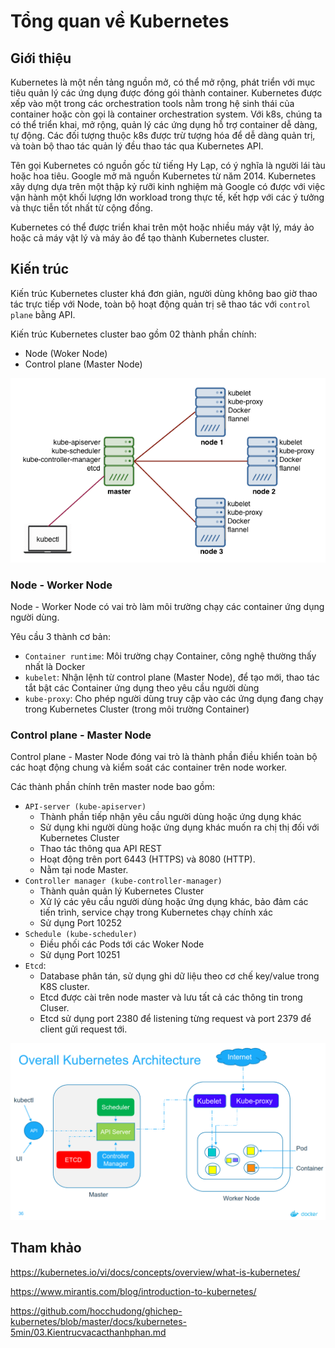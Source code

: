 # Tổng quan về Kubernetes

## Giới thiệu

Kubernetes là một nền tảng nguồn mở, có thể mở rộng, phát triển với mục tiêu quản lý các ứng dụng được đóng gói thành container. Kubernetes được xếp vào một trong các orchestration tools nằm trong hệ sinh thái của container hoặc còn gọi là container orchestration system. Với k8s, chúng ta có thể triển khai, mở rộng, quản lý các ứng dụng hỗ trợ container dễ dàng, tự động. Các đối tượng thuộc k8s được trừ tượng hóa để dễ dàng quản trị, và toàn bộ thao tác quản lý đều thao tác qua Kubernetes API.

Tên gọi Kubernetes có nguồn gốc từ tiếng Hy Lạp, có ý nghĩa là người lái tàu hoặc hoa tiêu. Google mở mã nguồn Kubernetes từ năm 2014. Kubernetes xây dựng dựa trên một thập kỷ rưỡi kinh nghiệm mà Google có được với việc vận hành một khối lượng lớn workload trong thực tế, kết hợp với các ý tưởng và thực tiễn tốt nhất từ cộng đồng.

Kubernetes có thể được triển khai trên một hoặc nhiều máy vật lý, máy ảo hoặc cả máy vật lý và máy ảo để tạo thành Kubernetes cluster.

## Kiến trúc

Kiến trúc Kubernetes cluster khá đơn giản, người dùng không bao giờ thao tác trực tiếp với Node, toàn bộ hoạt động quản trị sẽ thao tác với `control plane` bằng API.

Kiến trúc Kubernetes cluster bao gồm 02 thành phần chính:
- Node (Woker Node)
- Control plane (Master Node)

![](/images/1-introduction-k8s/pic1.png)

### Node - Worker Node

Node - Worker Node có vai trò làm môi trường chạy các container ứng dụng người dùng.

Yêu cầu 3 thành cơ bản:
- `Container runtime`: Môi trường chạy Container, công nghệ thường thấy nhất là Docker
- `kubelet`: Nhận lệnh từ control plane (Master Node), để tạo mới, thao tác tắt bật các Container ứng dụng theo yêu cầu người dùng
- `kube-proxy`: Cho phép người dùng truy cập vào các ứng dụng đang chạy trong Kubernetes Cluster (trong môi trường Container)

### Control plane - Master Node 
Control plane - Master Node đóng vai trò là thành phần điều khiển toàn bộ các hoạt động chung và kiểm soát các container trên node worker.

Các thành phần chính trên master node bao gồm:
- `API-server (kube-apiserver)`
  - Thành phần tiếp nhận yêu cầu người dùng hoặc ứng dụng khác
  - Sử dụng khi người dùng hoặc ứng dụng khác muốn ra chị thị đối với Kubernetes Cluster
  - Thao tác thông qua API REST
  - Hoạt động trên port 6443 (HTTPS) và 8080 (HTTP).
  - Nằm tại node Master.
- `Controller manager (kube-controller-manager)`
  - Thành quản quản lý Kubernetes Cluster
  - Xử lý các yêu cầu người dùng hoặc ứng dụng khác, bảo đảm các tiến trình, service chạy trong Kubernetes chạy chính xác
  - Sử dụng Port 10252
- `Schedule (kube-scheduler)`
  - Điều phối các Pods tới các Woker Node
  - Sử dụng Port 10251
- `Etcd`:
  - Database phân tán, sử dụng ghi dữ liệu theo cơ chế key/value trong K8S cluster.
  - Etcd được cài trên node master và lưu tất cả các thông tin trong Cluser.
  - Etcd sử dụng port 2380 để listening từng request và port 2379 để client gửi request tới.

![](/images/1-introduction-k8s/pic2.png)

## Tham khảo

https://kubernetes.io/vi/docs/concepts/overview/what-is-kubernetes/

https://www.mirantis.com/blog/introduction-to-kubernetes/

https://github.com/hocchudong/ghichep-kubernetes/blob/master/docs/kubernetes-5min/03.Kientrucvacacthanhphan.md